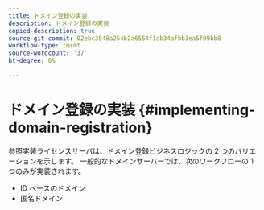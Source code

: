 ```yaml
---
title: ドメイン登録の実装
description: ドメイン登録の実装
copied-description: true
source-git-commit: 02ebc3548a254b2a6554f1ab34afbb3ea5f09bb8
workflow-type: tm+mt
source-wordcount: '37'
ht-degree: 0%

---
```


# ドメイン登録の実装 {#implementing-domain-registration}

参照実装ライセンスサーバは、ドメイン登録ビジネスロジックの 2 つのバリエーションを示します。 一般的なドメインサーバーでは、次のワークフローの 1 つのみが実装されます。

* ID ベースのドメイン
* 匿名ドメイン
